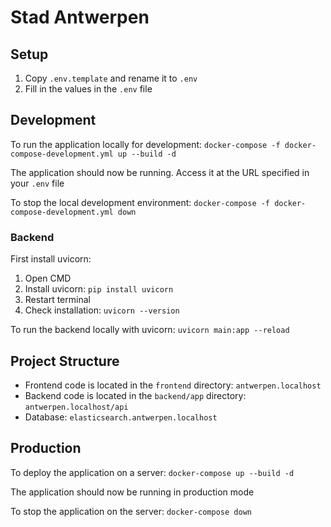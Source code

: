 # Stad Antwerpen

## Setup

1. Copy `.env.template` and rename it to `.env`
2. Fill in the values in the `.env` file

## Development

To run the application locally for development:
`docker-compose -f docker-compose-development.yml up --build -d`

The application should now be running. Access it at the URL specified in your `.env` file

To stop the local development environment:
`docker-compose -f docker-compose-development.yml down`

### Backend

First install uvicorn:

1. Open CMD
2. Install uvicorn: `pip install uvicorn`
3. Restart terminal
4. Check installation: `uvicorn --version`

To run the backend locally with uvicorn:
`uvicorn main:app --reload`

## Project Structure

-   Frontend code is located in the `frontend` directory:
    `antwerpen.localhost`
-   Backend code is located in the `backend/app` directory:
    `antwerpen.localhost/api`
-   Database: `elasticsearch.antwerpen.localhost`

## Production

To deploy the application on a server:
`docker-compose up --build -d`

The application should now be running in production mode

To stop the application on the server:
`docker-compose down`

